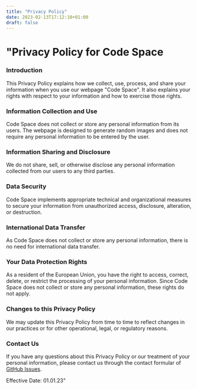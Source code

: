 ```yaml
---
title: "Privacy Policy"
date: 2023-02-13T17:12:10+01:00
draft: false
---
```


# "Privacy Policy for Code Space

### Introduction
This Privacy Policy explains how we collect, use, process, and share your information when you use our webpage "Code Space". It also explains your rights with respect to your information and how to exercise those rights.

### Information Collection and Use
Code Space does not collect or store any personal information from its users. The webpage is designed to generate random images and does not require any personal information to be entered by the user.

### Information Sharing and Disclosure
We do not share, sell, or otherwise disclose any personal information collected from our users to any third parties.

### Data Security
Code Space implements appropriate technical and organizational measures to secure your information from unauthorized access, disclosure, alteration, or destruction.

### International Data Transfer
As Code Space does not collect or store any personal information, there is no need for international data transfer.

### Your Data Protection Rights
As a resident of the European Union, you have the right to access, correct, delete, or restrict the processing of your personal information. Since Code Space does not collect or store any personal information, these rights do not apply.

### Changes to this Privacy Policy
We may update this Privacy Policy from time to time to reflect changes in our practices or for other operational, legal, or regulatory reasons.

### Contact Us
If you have any questions about this Privacy Policy or our treatment of your personal information, please contact us through the contact formular of [GitHub Issues](https://github.com/codespacedev/code-space-page/issues/new/choose).

Effective Date: 01.01.23"

